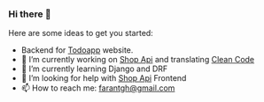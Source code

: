 ### Hi there 👋

<!--
**F4R4N/F4R4N** is a ✨ _special_ ✨ repository because its `README.md` (this file) appears on your GitHub profile.
-->
Here are some ideas to get you started:

- Backend for [Todoapp](https://faez-todoapp.netlify.app) website.
- 🔭 I’m currently working on [Shop Api](https://github.com/F4R4N/shop-django-rest-framework) and translating [Clean Code](https://github.com/Noah1001000/clean-code-persian)
- 🌱 I’m currently learning Django and DRF
- 🤔 I’m looking for help with [Shop Api](https://github.com/F4R4N/shop-django-rest-framework) Frontend
- 📫 How to reach me: farantgh@gmail.com

